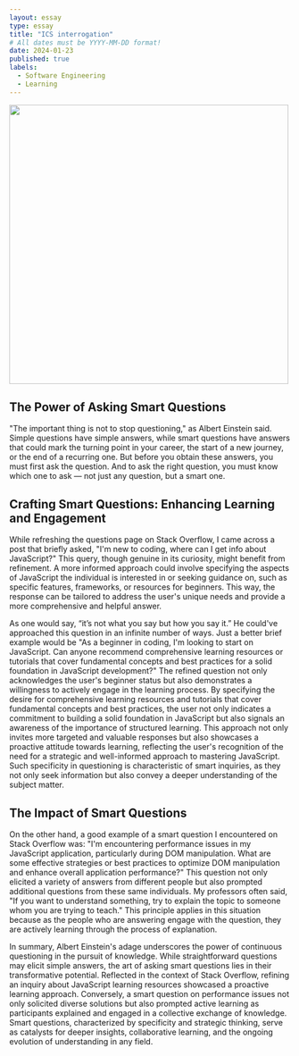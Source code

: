 ```yaml
---
layout: essay
type: essay
title: "ICS interrogation"
# All dates must be YYYY-MM-DD format!
date: 2024-01-23
published: true
labels:
  - Software Engineering
  - Learning
---
```




<img src = "https://github.com/RonanAndal/RonanAndal.github.io/assets/156995607/58e2e53b-2ff0-4d29-9db0-7855dfff0b97" width = 500px/>

## The Power of Asking Smart Questions
<p>"The important thing is not to stop questioning," as Albert Einstein said. Simple questions have simple answers, while smart questions have answers that could mark the turning point in your career, the start of a new journey, or the end of a recurring one. But before you obtain these answers, you must first ask the question. And to ask the right question, you must know which one to ask — not just any question, but a smart one. </p>

## Crafting Smart Questions: Enhancing Learning and Engagement
<p>While refreshing the questions page on Stack Overflow, I came across a post that briefly asked, "I'm new to coding, where can I get info about JavaScript?" This query, though genuine in its curiosity, might benefit from refinement. A more informed approach could involve specifying the aspects of JavaScript the individual is interested in or seeking guidance on, such as specific features, frameworks, or resources for beginners. This way, the response can be tailored to address the user's unique needs and provide a more comprehensive and helpful answer.</p>
	
<p>As one would say, “it’s not what you say but how you say it.” He could've approached this question in an infinite number of ways. Just a better brief example would be "As a beginner in coding, I'm looking to start on JavaScript. Can anyone recommend comprehensive learning resources or tutorials that cover fundamental concepts and best practices for a solid foundation in JavaScript development?" The refined question not only acknowledges the user's beginner status but also demonstrates a willingness to actively engage in the learning process. By specifying the desire for comprehensive learning resources and tutorials that cover fundamental concepts and best practices, the user not only indicates a commitment to building a solid foundation in JavaScript but also signals an awareness of the importance of structured learning. This approach not only invites more targeted and valuable responses but also showcases a proactive attitude towards learning, reflecting the user's recognition of the need for a strategic and well-informed approach to mastering JavaScript. Such specificity in questioning is characteristic of smart inquiries, as they not only seek information but also convey a deeper understanding of the subject matter.
</p>

## The Impact of Smart Questions
<p>On the other hand, a good example of a smart question I encountered on Stack Overflow was: "I'm encountering performance issues in my JavaScript application, particularly during DOM manipulation. What are some effective strategies or best practices to optimize DOM manipulation and enhance overall application performance?" This question not only elicited a variety of answers from different people but also prompted additional questions from these same individuals. My professors often said, "If you want to understand something, try to explain the topic to someone whom you are trying to teach." This principle applies in this situation because as the people who are answering engage with the question, they are actively learning through the process of explanation.</p>

<p>In summary, Albert Einstein's adage underscores the power of continuous questioning in the pursuit of knowledge. While straightforward questions may elicit simple answers, the art of asking smart questions lies in their transformative potential. Reflected in the context of Stack Overflow, refining an inquiry about JavaScript learning resources showcased a proactive learning approach. Conversely, a smart question on performance issues not only solicited diverse solutions but also prompted active learning as participants explained and engaged in a collective exchange of knowledge. Smart questions, characterized by specificity and strategic thinking, serve as catalysts for deeper insights, collaborative learning, and the ongoing evolution of understanding in any field.</p>

